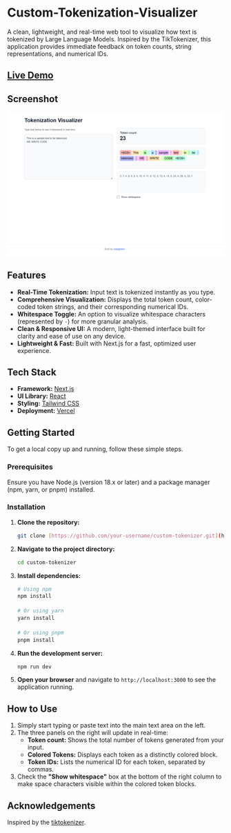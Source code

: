 # Custom-Tokenization-Visualizer

A clean, lightweight, and real-time web tool to visualize how text is tokenized by Large Language Models. Inspired by the TikTokenizer, this application provides immediate feedback on token counts, string representations, and numerical IDs.

## [Live Demo](https://tokenization-visualizer.vercel.app/)

## Screenshot

![A screenshot of the Custom Tokenizer application showing text being tokenized in real-time.](public/screenshotTokenizer.png)

## Features

- **Real-Time Tokenization:** Input text is tokenized instantly as you type.
- **Comprehensive Visualization:** Displays the total token count, color-coded token strings, and their corresponding numerical IDs.
- **Whitespace Toggle:** An option to visualize whitespace characters (represented by `·`) for more granular analysis.
- **Clean & Responsive UI:** A modern, light-themed interface built for clarity and ease of use on any device.
- **Lightweight & Fast:** Built with Next.js for a fast, optimized user experience.

## Tech Stack

- **Framework:** [Next.js](https://nextjs.org/)
- **UI Library:** [React](https://reactjs.org/)
- **Styling:** [Tailwind CSS](https://tailwindcss.com/)
- **Deployment:** [Vercel](https://vercel.com/)

## Getting Started

To get a local copy up and running, follow these simple steps.

### Prerequisites

Ensure you have Node.js (version 18.x or later) and a package manager (npm, yarn, or pnpm) installed.

### Installation

1.  **Clone the repository:**

    ```bash
    git clone [https://github.com/your-username/custom-tokenizer.git](https://github.com/your-username/custom-tokenizer.git)
    ```

2.  **Navigate to the project directory:**

    ```bash
    cd custom-tokenizer
    ```

3.  **Install dependencies:**

    ```bash
    # Using npm
    npm install

    # Or using yarn
    yarn install

    # Or using pnpm
    pnpm install
    ```

4.  **Run the development server:**

    ```bash
    npm run dev
    ```

5.  **Open your browser** and navigate to `http://localhost:3000` to see the application running.

## How to Use

1.  Simply start typing or paste text into the main text area on the left.
2.  The three panels on the right will update in real-time:
    - **Token count:** Shows the total number of tokens generated from your input.
    - **Colored Tokens:** Displays each token as a distinctly colored block.
    - **Token IDs:** Lists the numerical ID for each token, separated by commas.
3.  Check the **"Show whitespace"** box at the bottom of the right column to make space characters visible within the colored token blocks.

## Acknowledgements

Inspired by the [tiktokenizer](https://tiktokenizer.vercel.app/).
